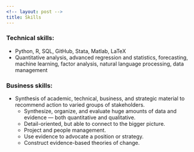 ```yaml
---
<!-- layout: post -->
title: Skills
---
```


### Technical skills:
  - Python, R, SQL, GitHub, Stata, Matlab, LaTeX
  - Quantitative analysis, advanced regression and statistics, forecasting, machine learning, factor analysis, natural language processing, data management

### Business skills:
  - Synthesis of academic, technical, business, and strategic material to recommend action to varied groups of stakeholders.
	- Synthesize, organize, and evaluate huge amounts of data and evidence — both quantitative and qualitative.
	- Detail-oriented, but able to connect to the bigger picture.
	- Project and people management.
	- Use evidence to advocate a position or strategy.
	- Construct evidence-based theories of change.
